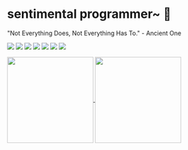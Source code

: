 # sentimental programmer~ 🤔

"Not Everything Does, Not Everything Has To." - Ancient One

<!-- https://github.com/Ileriayo/markdown-badges -->
<!-- https://github.com/antonkomarev/github-profile-views-counter -->
<a href="https://yoonbh2714.blogspot.com/" target="_blank"><img src="https://img.shields.io/badge/Blogger-FF5722?style=for-the-badge&logo=blogger&logoColor=white" /></a>
<a href="https://github.com/ysoftman" target="_blank"><img src="https://img.shields.io/badge/github-%23121011.svg?style=for-the-badge&logo=github&logoColor=white" /></a>
<a href="https://ysoftman.github.io" target="_blank"><img src="https://img.shields.io/badge/github%20pages-121013?style=for-the-badge&logo=github&logoColor=white" /></a>
<a href="https://bitbucket.org/ysoftman" target="_blank"><img src="https://img.shields.io/badge/bitbucket-%230047B3.svg?style=for-the-badge&logo=bitbucket&logoColor=white" /></a>
<a href="https://leetcode.com/ysoftman" target="_blank"><img src="https://img.shields.io/badge/LeetCode-000000?style=for-the-badge&logo=LeetCode&logoColor=#d16c06" /></a>
<a href="https://www.linkedin.com/in/byounghoon-yoon-a98515b5" target="_blank"><img src="https://img.shields.io/badge/linkedin-%230077B5.svg?style=for-the-badge&logo=linkedin&logoColor=white" /></a>
![](https://komarev.com/ghpvc/?username=your-github-username&style=for-the-badge	)

<a href="https://github.com/ysoftman/github-readme-stats">
  <img height=200 align="center" src="https://github-readme-stats.vercel.app/api?username=ysoftman&show_icons=true&theme=one_dark_pro" />
</a>
<a href="https://github.com/ysoftman/convoychat">
  <img height=200 align="center" src="https://github-readme-stats.vercel.app/api/top-langs/?username=anuraghazra&layout=compact&theme=one_dark_pro&langs_count=8&card_width=320" />
</a>

<!--
**ysoftman/ysoftman** is a ✨ _special_ ✨ repository because its `README.md` (this file) appears on your GitHub profile.

Here are some ideas to get you started:

- 🔭 I’m currently working on ...
- 🌱 I’m currently learning ...
- 👯 I’m looking to collaborate on ...
- 🤔 I’m looking for help with ...
- 💬 Ask me about ...
- 📫 How to reach me: ...
- 😄 Pronouns: ...
- ⚡ Fun fact: ...
-->
